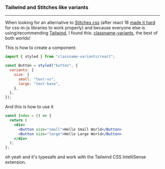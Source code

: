 ### Tailwind and Stitches like variants

---

When looking for an alternative to [Stitches css](https://stitches.dev/) (after react 18 [made it hard](https://github.com/reactwg/react-18/discussions/110) for css-in-js libraries to work properly) and because everyone else is using/recommending [Tailwind](https://tailwindcss.com/), I found this: [classname-variants](https://github.com/fgnass/classname-variants), the best of both worlds!

This is how to create a component:

```jsx
import { styled } from "classname-variants/react";

const Button = styled("button", {
  variants: {
    size: {
      small: "text-xs",
      large: "text-base",
    },
  },
});
```

And this is how to use it

```jsx
const Index = () => {
  return (
    <div>
      <Button size="small">Hello Small World</Button>
      <Button size="large">Hello Large World</Button>
    </div>
  );
};
```

oh yeah and it's typesafe and work with the Tailwind CSS IntelliSense extension.
